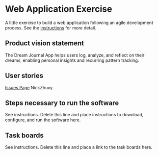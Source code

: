 # Web Application Exercise

A little exercise to build a web application following an agile development process. See the [instructions](instructions.md) for more detail.

## Product vision statement

The Dream Journal App helps users log, analyze, and reflect on their dreams, enabling personal insights and recurring pattern tracking.

## User stories

[Issues Page](https://github.com/software-students-spring2025/2-web-app-blabla/issues)
NickZhuxy

## Steps necessary to run the software

See instructions. Delete this line and place instructions to download, configure, and run the software here.

## Task boards

See instructions. Delete this line and place a link to the task boards here.
